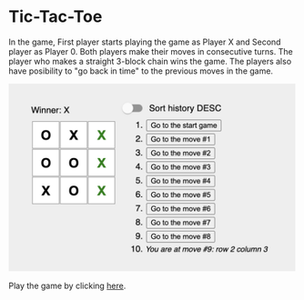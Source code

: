 # Tic-Tac-Toe

In the game, First player starts playing the game as Player X and Second player as Player 0. Both players make their moves in consecutive turns. The player who makes a straight 3-block chain wins the game. The players also have posibility to "go back in time" to the previous moves in the game.

![Tic-Tac-Toe pict](https://github.com/samulikn/react-projects/blob/main/game-xo/src/images/tic-tac-toe.png)

Play the game by clicking [here](https://samulikn.github.io/react-projects/).
